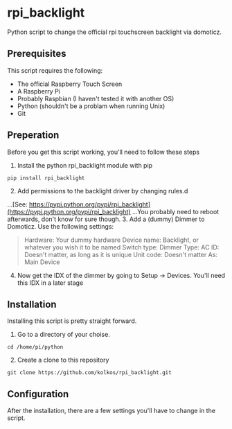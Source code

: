 # rpi_backlight
Python script to change the official rpi touchscreen backlight via domoticz.

## Prerequisites
This script requires the following:
* The official Raspberry Touch Screen
* A Raspberry Pi
* Probably Raspbian (I haven't tested it with another OS)
* Python (shouldn't be a problam when running Unix)
* Git

## Preperation
Before you get this script working, you'll need to follow these steps
1. Install the python rpi_backlight module with pip
```
pip install rpi_backlight
```
2. Add permissions to the backlight driver by changing rules.d

...[See: https://pypi.python.org/pypi/rpi_backlight](https://pypi.python.org/pypi/rpi_backlight)
...You probably need to reboot afterwards, don't know for sure though.
3. Add a (dummy) Dimmer to Domoticz. Use the following settings:
>Hardware:     Your dummy hardware
>Device name:  Backlight, or whatever you wish it to be named
>Switch type:  Dimmer
>Type:         AC
>ID:           Doesn't matter, as long as it is unique
>Unit code:    Doesn't matter
>As:           Main Device
4. Now get the IDX of the dimmer by going to Setup -> Devices. You'll need this IDX in a later stage

## Installation
Installing this script is pretty straight forward.
1. Go to a directory of your choise. 
```
cd /home/pi/python
```
2. Create a clone to this repository
```
git clone https://github.com/kolkos/rpi_backlight.git
``` 

## Configuration
After the installation, there are a few settings you'll have to change in the script.
